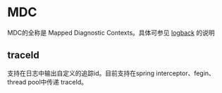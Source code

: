 # MDC

MDC的全称是 Mapped Diagnostic Contexts。具体可参见 [logback](https://logback.qos.ch/manual/mdc.html) 的说明

## traceId
支持在日志中输出自定义的追踪id。目前支持在spring interceptor、fegin、thread pool中传递 traceId。

